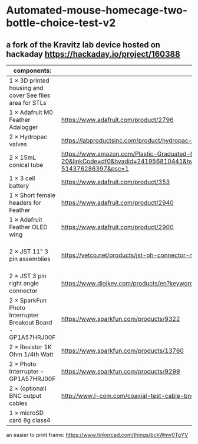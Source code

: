 # Automated-mouse-homecage-two-bottle-choice-test-v2
  
## a fork of the Kravitz lab device hosted on hackaday https://hackaday.io/project/160388  
  
|components:  |links|Digikey|
|--|--|--|
|1 	× 	3D printed housing and cover See files area for STLs  |||
|1 	× 	Adafruit M0 Feather Adalogger| https://www.adafruit.com/product/2796  |https://www.digikey.co.uk/en/products/detail/adafruit-industries-llc/2796/5804105|
|2 	× 	Hydropac valves| https://labproductsinc.com/product/hydropac-alternative-watering-system/  ||
|2 	× 	15mL conical tube | https://www.amazon.com/Plastic-Graduated-Centrifuge-Measuring-Conical/dp/B07BF6GCXP/ref=asc_df_B07BF6GCXP/?tag=hyprod-20&linkCode=df0&hvadid=241956810441&hvpos=1o1&hvnetw=g&hvrand=17518541148593252162&hvpone=&hvptwo=&hvqmt=&hvdev=c&hvdvcmdl=&hvlocint=&hvlocphy=9022872&hvtargid=pla-514376286397&psc=1  ||
|1 	× 	3 cell battery| https://www.adafruit.com/product/353  ||
|1 	× 	Short female headers for Feather |https://www.adafruit.com/product/2940  |https://www.digikey.co.uk/en/products/detail/sullins-connector-solutions/PPPC161LFBN-RC/810188|
|1 	× 	Adafruit Feather OLED wing| https://www.adafruit.com/product/2900  |https://www.digikey.co.uk/en/products/detail/adafruit-industries-llc/2900/5810890|
|2 	× 	JST 11" 3 pin assemblies| https://vetco.net/products/jst-ph-connector-male-female-pair-pre-wired-3-pin  |https://www.digikey.co.uk/en/products/detail/jst-sales-america-inc/ASPHSPH24K305/6009459 and https://www.digikey.co.uk/en/products/detail/jst-sales-america-inc/PHR-3/527357|
|2 	× 	JST 3 pin right angle connector |https://www.digikey.com/products/en?keywords=S3B-PH-K-S(LF)(SN)  |https://www.digikey.co.uk/en/products/detail/jst-sales-america-inc/S3B-PH-K-S-LF-SN/926627|
|2 	× 	SparkFun Photo Interrupter Breakout Board - GP1A57HRJ00F| https://www.sparkfun.com/products/9322  |https://www.digikey.co.uk/en/products/detail/sparkfun-electronics/BOB-09322/6006049|
|2 	× 	Resistor 1K Ohm 1/4th Watt| https://www.sparkfun.com/products/13760  |https://www.digikey.co.uk/en/products/detail/stackpole-electronics-inc/CF14JT1K00/1741314|
|2 	× 	Photo Interrupter - GP1A57HRJ00F| https://www.sparkfun.com/products/9299  |https://www.digikey.co.uk/en/products/detail/sharp-socle-technology/GP1A57HRJ00F/718287|
|2 	× 	(optional) BNC output cables | http://www.l-com.com/coaxial-test-cable-bnc-female-6-leads-with-tinned-end  |https://www.digikey.co.uk/en/products/detail/mueller-electric-co/BU-P4969/4073809|
|1 	× 	microSD card 8g class4  ||https://www.digikey.co.uk/en/products/detail/parallax-inc/32328/8638942|


an easier to print frame: 
https://www.tinkercad.com/things/bckWmv0TgYV
